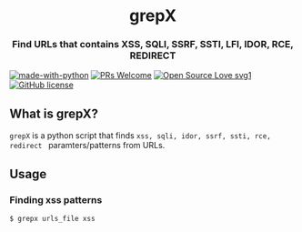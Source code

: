 <h1 align="center">grepX</h1>
<h3 align="center">Find URLs that contains XSS, SQLI, SSRF, SSTI, LFI, IDOR, RCE, REDIRECT</h3>

[![made-with-python](https://img.shields.io/badge/Made%20with-Python-1f425f.svg)](https://www.python.org/)
[![PRs Welcome](https://img.shields.io/badge/PRs-welcome-brightgreen.svg?style=flat-square)](http://makeapullrequest.com)
[![Open Source Love svg1](https://badges.frapsoft.com/os/v1/open-source.svg?v=103)](https://github.com/ellerbrock/open-source-badges/)
[![GitHub license](https://img.shields.io/github/license/DevanshRaghav75/Brahma.svg)](https://github.com/DevanshRaghav75/Brahma/blob/master/LICENSE.md)

## What is grepX?

`grepX` is a python script that finds `xss, sqli, idor, ssrf, ssti, rce, redirect ` paramters/patterns from URLs.  

## Usage

### Finding xss patterns
```
$ grepx urls_file xss
```
